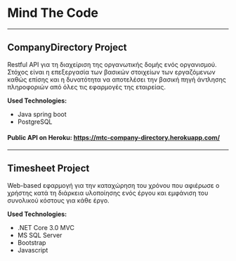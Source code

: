 # Mind The Code
___

## CompanyDirectory Project
Restful API για τη διαχείριση της οργανωτικής δομής ενός οργανισμού. 
Στόχος είναι η επεξεργασία των βασικών στοιχείων των εργαζόμενων καθώς επίσης και η δυνατότητα να αποτελέσει την βασική πηγή άντλησης πληροφοριών από όλες τις εφαρμογές της εταιρείας.

**Used Technologies:**
- Java spring boot
- PostgreSQL

#### Public API on Heroku: https://mtc-company-directory.herokuapp.com/
___

## Timesheet Project
Web-based εφαρμογή για την καταχώρηση του χρόνου που αφιέρωσε ο χρήστης κατά τη διάρκεια υλοποίησης ενός έργου και εμφάνιση του συνολικού κόστους για κάθε έργο.

**Used Technologies:**
- .NET Core 3.0 MVC
- MS SQL Server
- Bootstrap
- Javascript
